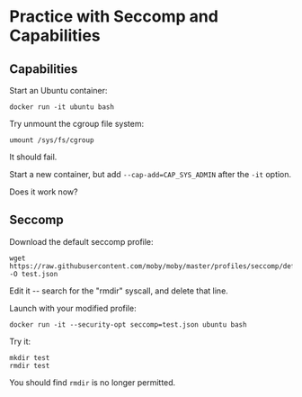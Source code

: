 # Practice with Seccomp and Capabilities

## Capabilities

Start an Ubuntu container:

```
docker run -it ubuntu bash
```

Try unmount the cgroup file system:

```
umount /sys/fs/cgroup
```

It should fail.

Start a new container, but add `--cap-add=CAP_SYS_ADMIN` after the `-it` option.

Does it work now?

## Seccomp

Download the default seccomp profile:

```
wget https://raw.githubusercontent.com/moby/moby/master/profiles/seccomp/default.json -O test.json
```

Edit it -- search for the "rmdir" syscall, and delete that line.

Launch with your modified profile:

```
docker run -it --security-opt seccomp=test.json ubuntu bash
```

Try it:

```
mkdir test
rmdir test
```

You should find `rmdir` is no longer permitted.
